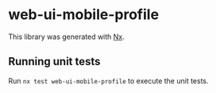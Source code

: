 # web-ui-mobile-profile

This library was generated with [Nx](https://nx.dev).

## Running unit tests

Run `nx test web-ui-mobile-profile` to execute the unit tests.
